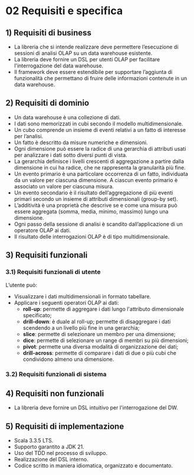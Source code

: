# 02 Requisiti e specifica

## 1) Requisiti di business
- La libreria che si intende realizzare deve permettere l’esecuzione di sessioni di analisi OLAP su un data warehouse esistente.
- La libreria deve fornire un DSL per utenti OLAP per facilitare l'interrogazione del data warehouse.
- Il framework deve essere estendibile per supportare l’aggiunta di funzionalità che permettano di fruire delle informazioni contenute in un data warehouse.

## 2) Requisiti di dominio
- Un data warehouse è una collezione di dati.
- I dati sono memorizzati in cubi secondo il modello multidimensionale.
- Un cubo comprende un insieme di eventi relativi a un fatto di interesse per l’analisi.
- Un fatto è descritto da misure numeriche e dimensioni.
- Ogni dimensione può essere la radice di una gerarchia di attributi usati per analizzare i dati sotto diversi punti di vista.
- La gerarchia definisce i livelli crescenti di aggregazione a partire dalla dimensione in cui ha radice, che ne rappresenta la granularità più fine.
- Un evento primario è una particolare occorrenza di un fatto, individuata da un valore per ciascuna dimensione. A ciascun evento primario è associato un valore per ciascuna misura.
- Un evento secondario è il risultato dell’aggregazione di più eventi primari secondo un insieme di attributi dimensionali (group-by set).
- L’additività è una proprietà che descrive se e come una misura può essere aggregata (somma, media, minimo, massimo) lungo una dimensione.
- Ogni passo della sessione di analisi è scandito dall’applicazione di un operatore OLAP ai dati.
- Il risultato delle interrogazioni OLAP è di tipo multidimensionale.

## 3) Requisiti funzionali
### 3.1) Requisiti funzionali di utente
L’utente può:
- Visualizzare i dati multidimensionali in formato tabellare.
- Applicare i seguenti operatori OLAP ai dati:
  - **roll-up**: permette di aggregare i dati lungo l'attributo dimensionale specificato;
  - **drill-down**: è duale al roll-up; permette di disaggregare i dati scendendo a un livello più fine in una gerarchia;
  - **slice**: permette di selezionare un membro per una dimensione;
  - **dice**: permette di selezionare un range di membri su più dimensioni;
  - **pivot**: permette una diversa modalità di organizzazione dei dati;
  - **drill-across**: permette di comparare i dati di due o più cubi che condividono almeno una dimensione. 

### 3.2) Requisiti funzionali di sistema


## 4) Requisiti non funzionali
- La libreria deve fornire un DSL intuitivo per l'interrogazione del DW.

## 5) Requisiti di implementazione
- Scala 3.3.5 LTS.
- Supporto garantito a JDK 21.
- Uso del TDD nel processo di sviluppo.
- Realizzazione del DSL interno.
- Codice scritto in maniera idiomatica, organizzato e documentato.
